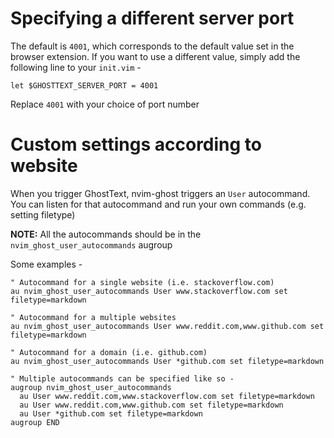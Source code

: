 # Specifying a different server port

The default is `4001`, which corresponds to the default value set in the browser
extension. If you want to use a different value, simply add the following line
to your `init.vim` -

```vim
let $GHOSTTEXT_SERVER_PORT = 4001
```

Replace `4001` with your choice of port number

# Custom settings according to website

When you trigger GhostText, nvim-ghost triggers an `User` autocommand. You can
listen for that autocommand and run your own commands (e.g. setting filetype)

**NOTE:** All the autocommands should be in the `nvim_ghost_user_autocommands`
augroup

Some examples -

```vim
" Autocommand for a single website (i.e. stackoverflow.com)
au nvim_ghost_user_autocommands User www.stackoverflow.com set filetype=markdown

" Autocommand for a multiple websites
au nvim_ghost_user_autocommands User www.reddit.com,www.github.com set filetype=markdown

" Autocommand for a domain (i.e. github.com)
au nvim_ghost_user_autocommands User *github.com set filetype=markdown

" Multiple autocommands can be specified like so -
augroup nvim_ghost_user_autocommands
  au User www.reddit.com,www.stackoverflow.com set filetype=markdown
  au User www.reddit.com,www.github.com set filetype=markdown
  au User *github.com set filetype=markdown
augroup END
```
